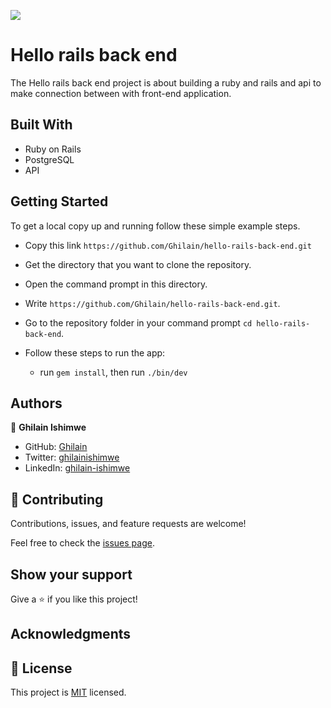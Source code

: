 ![](https://img.shields.io/badge/Microverse-blueviolet)

# Hello rails back end

The Hello rails back end project is about building a ruby and rails and api to make connection between with front-end application.

## Built With
- Ruby on Rails
- PostgreSQL
- API

## Getting Started
To get a local copy up and running follow these simple example steps.

- Copy this link `https://github.com/Ghilain/hello-rails-back-end.git`
- Get the directory that you want to clone the repository.
- Open the command prompt in this directory.
- Write `https://github.com/Ghilain/hello-rails-back-end.git`.
- Go to the repository folder in your command prompt `cd hello-rails-back-end`.

- Follow these steps to run the app:
  - run `gem install`, then run `./bin/dev`

## Authors

👤 **Ghilain Ishimwe**

- GitHub: [Ghilain](https://github.com/Ghilain)
- Twitter: [ghilainishimwe](https://twitter.com/)
- LinkedIn: [ghilain-ishimwe](https://br.linkedin.com/in/ghilainishimwe/)

## 🤝 Contributing

Contributions, issues, and feature requests are welcome!

Feel free to check the [issues page](../../issues/).

## Show your support

Give a ⭐️ if you like this project!

## Acknowledgments


## 📝 License

This project is [MIT](./MIT.md) licensed.



